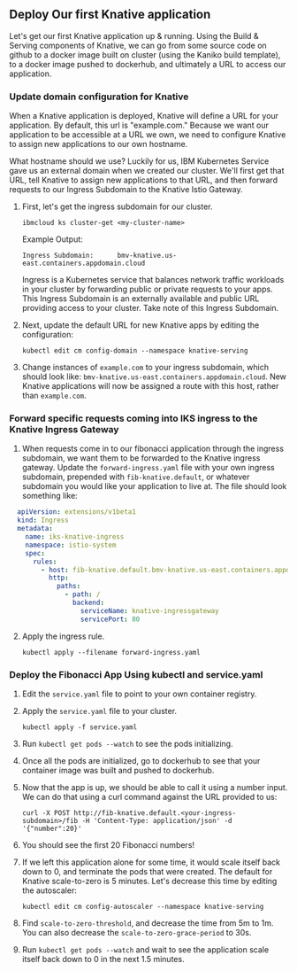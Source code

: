## Deploy Our first Knative application

Let's get our first Knative application up & running. Using the Build & Serving components of Knative, we can go from some source code on github to a docker image built on cluster (using the Kaniko build template), to a docker image pushed to dockerhub, and ultimately a URL to access our application.


### Update domain configuration for Knative
When a Knative application is deployed, Knative will define a URL for your application. By default, this url is "example.com." Because we want our application to be accessible at a URL we own, we need to configure Knative to assign new applications to our own hostname.

What hostname should we use? Luckily for us, IBM Kubernetes Service gave us an external domain when we created our cluster. We'll first get that URL, tell Knative to assign new applications to that URL, and then forward requests to our Ingress Subdomain to the Knative Istio Gateway.

1. First, let's get the ingress subdomain for our cluster.

	```
	ibmcloud ks cluster-get <my-cluster-name>
	```

	Example Output:
	```
	Ingress Subdomain:      bmv-knative.us-east.containers.appdomain.cloud   
	```
	Ingress is a Kubernetes service that balances network traffic workloads in your cluster by forwarding public or private requests to your apps. This Ingress Subdomain is an externally available and public URL providing access to your cluster. Take note of this Ingress Subdomain.

2. Next, update the default URL for new Knative apps by editing the configuration:

	```
	kubectl edit cm config-domain --namespace knative-serving
	```

3. Change instances of `example.com` to your ingress subdomain, which should look like: `bmv-knative.us-east.containers.appdomain.cloud`. New Knative applications will now be assigned a route with this host, rather than `example.com`.

### Forward specific requests coming into IKS ingress to the Knative Ingress Gateway

1. When requests come in to our fibonacci application through the ingress subdomain, we want them to be forwarded to the Knative ingress gateway. Update the `forward-ingress.yaml` file with your own ingress subdomain, prepended with `fib-knative.default`, or whatever subdomain you would like your application to live at. The file should look something like:

```yaml
  apiVersion: extensions/v1beta1
  kind: Ingress
  metadata:
    name: iks-knative-ingress
    namespace: istio-system
    spec:
      rules:
        - host: fib-knative.default.bmv-knative.us-east.containers.appdomain.cloud
          http:
            paths:
              - path: /
                backend:
                  serviceName: knative-ingressgateway
                  servicePort: 80
```

2. Apply the ingress rule.

	```
	kubectl apply --filename forward-ingress.yaml
	```

### Deploy the Fibonacci App Using kubectl and service.yaml

1. Edit the `service.yaml` file to point to your own container registry.

2. Apply the `service.yaml` file to your cluster.

	```
	kubectl apply -f service.yaml
	```
3. Run `kubectl get pods --watch` to see the pods initializing.

4. Once all the pods are initialized, go to dockerhub to see that your container image was built and pushed to dockerhub.

5. Now that the app is up, we should be able to call it using a number input. We can do that using a curl command against the URL provided to us:

	```
	curl -X POST http://fib-knative.default.<your-ingress-subdomain>/fib -H 'Content-Type: application/json' -d '{"number":20}'
	```
6. You should see the first 20 Fibonacci numbers!

7. If we left this application alone for some time, it would scale itself back down to 0, and terminate the pods that were created. The default for Knative scale-to-zero is 5 minutes. Let's decrease this time by editing the autoscaler:

	```
	kubectl edit cm config-autoscaler --namespace knative-serving
	```

7. Find `scale-to-zero-threshold`, and decrease the time from 5m to 1m. You can also decrease the `scale-to-zero-grace-period` to 30s.

8. Run `kubectl get pods --watch` and wait to see the application scale itself back down to 0 in the next 1.5 minutes.
